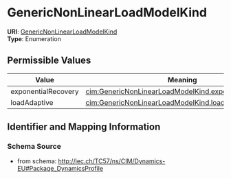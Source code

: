 # GenericNonLinearLoadModelKind



**URI**: [GenericNonLinearLoadModelKind](GenericNonLinearLoadModelKind)<br />
**Type**: Enumeration

## Permissible Values

| Value | Meaning | Description |
| --- | --- | --- |
| exponentialRecovery | [cim:GenericNonLinearLoadModelKind.exponentialRecovery](http://iec.ch/TC57/CIM100#GenericNonLinearLoadModelKind.exponentialRecovery) |  |
| loadAdaptive | [cim:GenericNonLinearLoadModelKind.loadAdaptive](http://iec.ch/TC57/CIM100#GenericNonLinearLoadModelKind.loadAdaptive) |  |








## Identifier and Mapping Information







### Schema Source


* from schema: http://iec.ch/TC57/ns/CIM/Dynamics-EU#Package_DynamicsProfile




